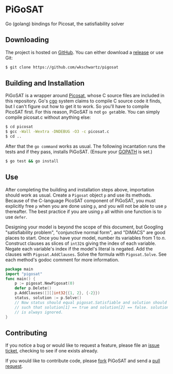 PiGoSAT
=======

Go (golang) bindings for Picosat, the satisfiability solver

Downloading
-----------

The project is hosted on [GitHub](https://github.com/wkschwartz/pigosat). You
can either download a [release](https://github.com/wkschwartz/PiGoSAT/releases)
or use Git:

```bash
$ git clone https://github.com/wkschwartz/pigosat
```

Building and Installation
-------------------------

PiGoSAT is a wrapper around [Picosat](http://fmv.jku.at/picosat/), whose C
source files are included in this repository. Go's
[cgo](http://golang.org/cmd/cgo/) system claims to compile C source code it
finds, but I can't figure out how to get it to work. So you'll have to compile
PicoSAT first. For this reason, PiGoSAT is not `go get`able. You can simply
compile picosat.c without anything else:

```bash
$ cd picosat
$ gcc -Wall -Wextra -DNDEBUG -O3 -c picosat.c
$ cd ..
```

After that the `go command` works as usual. The following incantation runs the
tests and if they pass, installs PiGoSAT. (Ensure your
[GOPATH](http://golang.org/cmd/go/#hdr-GOPATH_environment_variable) is set.)

```bash
$ go test && go install
```

Use
---

After completing the building and installation steps above, importation should
work as usual. Create a `Pigosat` object `p` and use its methods. Because of the
C-language PicoSAT component of PiGoSAT, you must explicitly free `p` when you
are done using `p`, and you will not be able to use `p` thereafter. The best
practice if you are using `p` all within one function is to use `defer`.

Designing your model is beyond the scope of this document, but Googling
"satisfiability problem", "conjunctive normal form", and "DIMACS" are good
places to start. Once you have your model, number its variables from 1 to
_n_. Construct clauses as slices of `int32`s giving the index of each
variable. Negate each variable's index if the model's literal is negated. Add
the clauses with `Pigosat.AddClauses`. Solve the formula with
`Pigosat.Solve`. See each method's godoc comment for more information.


```go
package main
import "pigosat"
func main() {
	p := pigosat.NewPigosat(0)
	defer p.Delete()
	p.AddClauses([][]int32{{1, 2}, {-2}})
	status, solution := p.Solve()
	// Now status should equal pigosat.Satisfiable and solution should be
	// such that solution[1] == true and solution[2] == false. solution[0]
	// is always ignored.
}
```


Contributing
------------

If you notice a bug or would like to request a feature, please file an [issue
ticket](https://github.com/wkschwartz/pigosat/issues), checking to see if one
exists already.

If you would like to contribute code, please
[fork](https://github.com/wkschwartz/PiGoSAT/fork) PiGoSAT and send a [pull
request](https://help.github.com/articles/using-pull-requests).